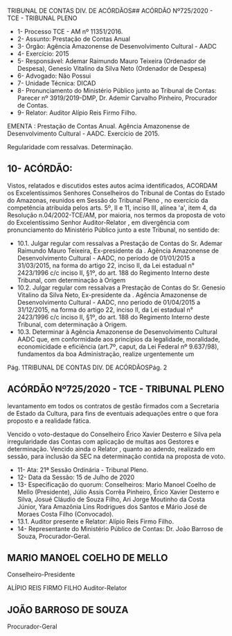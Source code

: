 TRIBUNAL DE CONTAS DIV. DE ACÓRDÃOS## ACÓRDÃO Nº725/2020 - TCE - TRIBUNAL PLENO

- 1- Processo TCE - AM nº 11351/2016.
- 2- Assunto: Prestação de Contas Anual
- 3- Órgão: Agência Amazonense de Desenvolvimento Cultural - AADC
- 4- Exercício: 2015
- 5- Responsável: Ademar Raimundo Mauro Teixeira (Ordenador de Despesa), Genesio Vitalino da Silva Neto (Ordenador de Despesa)
- 6- Advogado: Não Possui
- 7- Unidade Técnica: DICAD
- 8- Pronunciamento  do  Ministério  Público  junto  ao  Tribunal  de  Contas: Parecer  nº 3919/2019-DMP, Dr. Ademir Carvalho Pinheiro, Procurador de Contas.
- 9- Relator: Auditor Alípio Reis Firmo Filho.

EMENTA : Prestação  de  Contas  Anual.  Agência Amazonense de Desenvolvimento Cultural - AADC. Exercício de 2015.

Regularidade com ressalvas. Determinação.

## 10-  ACÓRDÃO:

Vistos, relatados e discutidos estes autos acima identificados, ACORDAM os Excelentíssimos Senhores Conselheiros do Tribunal de Contas do Estado do Amazonas, reunidos em Sessão do Tribunal Pleno , no exercício da competência atribuída pelos arts. 5º, II e 11, inciso III, alínea 'a', item 4, da Resolução n.04/2002-TCE/AM, por maioria, nos termos da proposta de voto do Excelentíssimo Senhor Auditor-Relator ,  em  divergência com pronunciamento do Ministério Público junto a este Tribunal, no sentido de:

- 10.1. Julgar regular com ressalvas a Prestação de Contas do Sr. Ademar Raimundo Mauro Teixeira,  Ex-presidente da . Agência Amazonense de Desenvolvimento  Cultural  -  AADC, no  período  de  01/01/2015  a 31/03/2015, na forma do artigo 22, inciso II, da Lei estadual n° 2423/1996 c/c inciso II, §1º, do art. 188 do Regimento Interno deste Tribunal, com determinação à Origem
- 10.2. Julgar regular com ressalvas a Prestação de Contas do Sr. Genesio Vitalino  da  Silva  Neto,  Ex-presidente  da . Agência  Amazonense  de Desenvolvimento  Cultural  -  AADC, nno  período  de  01/04/2015  a 31/12/2015, na forma do artigo 22, inciso II, da Lei estadual n° 2423/1996 c/c inciso II, §1º, do art. 188 do Regimento Interno deste Tribunal, com determinação à Origem.
- 10.3. Determinar à Agência Amazonense de Desenvolvimento Cultural AADC que, em conformidade aos princípios da legalidade, moralidade, economicidade e eficiência (art.7º, caput, da Lei Federal nº 9.637/98), fundamentos da boa Administração, realize urgentemente um

Pág. 1TRIBUNAL DE CONTAS DIV. DE ACÓRDÃOSPág. 2

## ACÓRDÃO Nº725/2020 - TCE - TRIBUNAL PLENO

levantamento  em  todos  os  contratos  de  gestão  firmados  com  a Secretaria  de  Estado  da  Cultura,  para  fins  de  eventuais  adequações entre o que fora proposto e a realidade fática.

Vencido  o  voto-destaque  do  Conselheiro  Érico  Xavier  Desterro  e  Silva  pela irregularidade das Contas com aplicação de multas aos Gestores e determinação. Vencido ainda  o  Relator  ,  quanto  ao  adendo,  realizado  em  sessão,  para  inclusão  da  SEC  na determinação contida na proposta de voto.

- 11-  Ata: 21ª Sessão Ordinária - Tribunal Pleno.
- 12-  Data da Sessão: 15 de Julho de 2020
- 13-  Especificação do quorum: Conselheiros: Mario Manoel Coelho de Mello (Presidente), Júlio Assis Corrêa Pinheiro, Érico Xavier Desterro e Silva, Josué Cláudio de Souza Filho, Ari Jorge Moutinho da Costa Júnior, Yara Amazônia Lins Rodrigues dos Santos e Mário José de Moraes Costa Filho (Convocado).
- 13.1. Auditor presente e Relator: Alípio Reis Firmo Filho.
- 14-  Representante  do  Ministério  Público  de  Contas: Dr. João  Barroso  de  Souza, Procurador-Geral.

## MARIO MANOEL COELHO DE MELLO

Conselheiro-Presidente

ALÍPIO REIS FIRMO FILHO Auditor-Relator

## JOÃO BARROSO DE SOUZA

Procurador-Geral